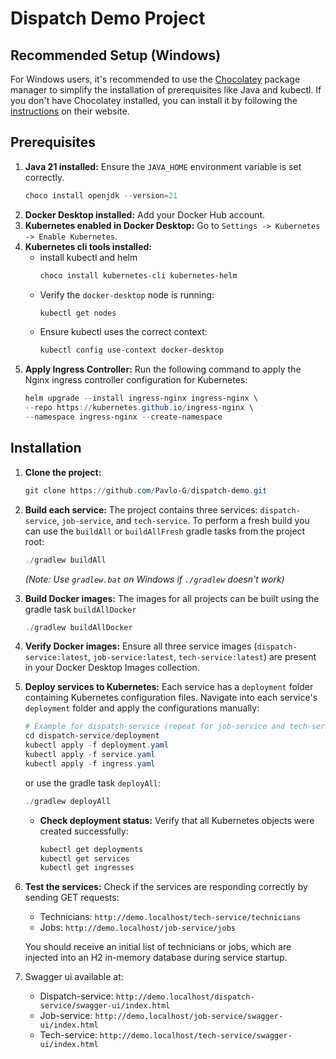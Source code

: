 # Dispatch Demo Project

## Recommended Setup (Windows)

For Windows users, it's recommended to use the [Chocolatey](https://chocolatey.org/) package manager to simplify the installation of prerequisites like Java and kubectl. If you don't have Chocolatey installed, you can install it by following the [instructions](https://chocolatey.org/install) on their website.

## Prerequisites

1.  **Java 21 installed:** Ensure the `JAVA_HOME` environment variable is set correctly.
    ```powershell
    choco install openjdk --version=21
    ```
2.  **Docker Desktop installed:** Add your Docker Hub account.
3.  **Kubernetes enabled in Docker Desktop:** Go to `Settings -> Kubernetes -> Enable Kubernetes`.
4.  **Kubernetes cli tools installed:**
    * install kubectl and helm
        ```powershell
        choco install kubernetes-cli kubernetes-helm
        ```
    *   Verify the `docker-desktop` node is running:
        ```powershell
        kubectl get nodes
        ```
    *   Ensure kubectl uses the correct context:
        ```powershell
        kubectl config use-context docker-desktop
        ```
5.  **Apply Ingress Controller:** Run the following command to apply the Nginx ingress controller configuration for Kubernetes:
    ```powershell
    helm upgrade --install ingress-nginx ingress-nginx \
    --repo https://kubernetes.github.io/ingress-nginx \
    --namespace ingress-nginx --create-namespace
    ```

## Installation

1.  **Clone the project:**
    ```powershell
    git clone https://github.com/Pavlo-G/dispatch-demo.git
    ```
2.  **Build each service:** The project contains three services: `dispatch-service`, `job-service`, and `tech-service`. To perform a fresh build you can use the `buildAll` or `buildAllFresh` gradle tasks from the project root:
    ```powershell
    ./gradlew buildAll
    ```
    *(Note: Use `gradlew.bat` on Windows if `./gradlew` doesn't work)*

3.  **Build Docker images:** The images for all projects can be built using the gradle task `buildAllDocker`
    ```powershell
    ./gradlew buildAllDocker
    ```

4.  **Verify Docker images:** Ensure all three service images (`dispatch-service:latest`, `job-service:latest`, `tech-service:latest`) are present in your Docker Desktop Images collection.

5.  **Deploy services to Kubernetes:** Each service has a `deployment` folder containing Kubernetes configuration files. Navigate into each service's `deployment` folder and apply the configurations manually:
    ```powershell
    # Example for dispatch-service (repeat for job-service and tech-service)
    cd dispatch-service/deployment
    kubectl apply -f deployment.yaml
    kubectl apply -f service.yaml
    kubectl apply -f ingress.yaml
    ```
    or use the gradle task `deployAll`:
    ```powershell
    ./gradlew deployAll
    ```

    *   **Check deployment status:** Verify that all Kubernetes objects were created successfully:
        ```powershell
        kubectl get deployments
        kubectl get services
        kubectl get ingresses
        ```

6.  **Test the services:** Check if the services are responding correctly by sending GET requests:
    *   Technicians: `http://demo.localhost/tech-service/technicians`
    *   Jobs: `http://demo.localhost/job-service/jobs`

    You should receive an initial list of technicians or jobs, which are injected into an H2 in-memory database during service startup.
7. Swagger ui available at:
    *   Dispatch-service: `http://demo.localhost/dispatch-service/swagger-ui/index.html`
    *   Job-service: `http://demo.localhost/job-service/swagger-ui/index.html`
    *   Tech-service: `http://demo.localhost/tech-service/swagger-ui/index.html`